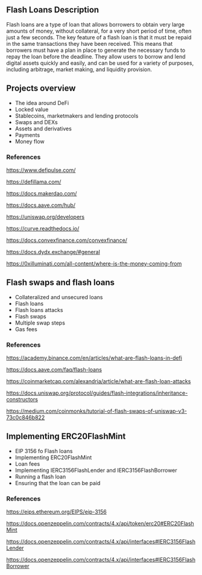 ## Flash Loans Description

Flash loans are a type of loan that allows borrowers to obtain very large amounts of money, without collateral, for a very short period of time, often just a few seconds. The key feature of a flash loan is that it must be repaid in the same transactions they have been received. This means that borrowers must have a plan in place to generate the necessary funds to repay the loan before the deadline. They allow users to borrow and lend digital assets quickly and easily, and can be used for a variety of purposes, including arbitrage, market making, and liquidity provision.

## Projects overview

- The idea around DeFi
- Locked value
- Stablecoins, marketmakers and lending protocols
- Swaps and DEXs
- Assets and derivatives
- Payments
- Money flow

### References

https://www.defipulse.com/

https://defillama.com/

https://docs.makerdao.com/

https://docs.aave.com/hub/

https://uniswap.org/developers

https://curve.readthedocs.io/

https://docs.convexfinance.com/convexfinance/

https://docs.dydx.exchange/#general

https://0xilluminati.com/all-content/where-is-the-money-coming-from

## Flash swaps and flash loans

- Collateralized and unsecured loans
- Flash loans
- Flash loans attacks
- Flash swaps
- Multiple swap steps
- Gas fees

### References

https://academy.binance.com/en/articles/what-are-flash-loans-in-defi

https://docs.aave.com/faq/flash-loans

https://coinmarketcap.com/alexandria/article/what-are-flash-loan-attacks

https://docs.uniswap.org/protocol/guides/flash-integrations/inheritance-constructors

https://medium.com/coinmonks/tutorial-of-flash-swaps-of-uniswap-v3-73c0c846b822

## Implementing ERC20FlashMint

- EIP 3156 fo Flash loans
- Implementing ERC20FlashMint
- Loan fees
- Implementing IERC3156FlashLender and IERC3156FlashBorrower
- Running a flash loan
- Ensuring that the loan can be paid

### References

https://eips.ethereum.org/EIPS/eip-3156

https://docs.openzeppelin.com/contracts/4.x/api/token/erc20#ERC20FlashMint

https://docs.openzeppelin.com/contracts/4.x/api/interfaces#IERC3156FlashLender

https://docs.openzeppelin.com/contracts/4.x/api/interfaces#IERC3156FlashBorrower
